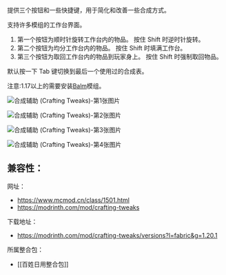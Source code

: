 提供三个按钮和一些快捷键，用于简化和改善一些合成方式。  

支持许多模组的工作台界面。

1. 第一个按钮为顺时针旋转工作台内的物品。
    按住 Shift 时逆时针旋转。
2. 第二个按钮为均分工作台内的物品。
    按住 Shift 时填满工作台。
3. 第三个按钮为取回工作台内的物品到玩家身上。
    按住 Shift 时强制取回物品。

默认按一下 Tab 键切换到最后一个使用过的合成表。

注意:1.17以上的需要安装[Balm](https://www.mcmod.cn/class/4485.html)模组。

![合成辅助 (Crafting Tweaks)-第1张图片](https://i.mcmod.cn/editor/upload/20200219/1582091769_18255_uooz.gif)

![合成辅助 (Crafting Tweaks)-第2张图片](https://i.mcmod.cn/editor/upload/20200219/1582091769_18255_gFDR.gif)

![合成辅助 (Crafting Tweaks)-第3张图片](https://i.mcmod.cn/editor/upload/20200219/1582091770_18255_ZhMC.gif)

![合成辅助 (Crafting Tweaks)-第4张图片](https://i.mcmod.cn/editor/upload/20200219/1582091770_18255_VLds.gif)

兼容性：
- 

网址：
- https://www.mcmod.cn/class/1501.html
- https://modrinth.com/mod/crafting-tweaks

下载地址：
- https://modrinth.com/mod/crafting-tweaks/versions?l=fabric&g=1.20.1

所属整合包：
- [[百姓日用整合包]]